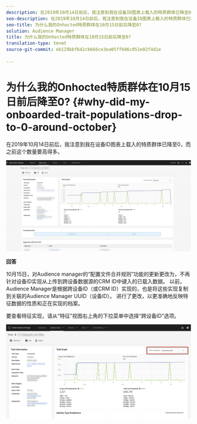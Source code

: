 ```yaml
---
description: 在2019年10月14日前后，我注意到我在设备ID图表上载入的特质群体已降至0，而之前这个数量要高得多。
seo-description: 在2019年10月14日前后，我注意到我在设备ID图表上载入的特质群体已降至0，而之前这个数量要高得多。
seo-title: 为什么我的Onhocted特质群体在10月15日前后降至0?
solution: Audience Manager
title: 为什么我的Onhocted特质群体在10月15日前后降至0?
translation-type: tm+mt
source-git-commit: eb129bbf642cb666ce3ea05ff606c051e02f4d1e

---
```



# 为什么我的Onhocted特质群体在10月15日前后降至0? {#why-did-my-onboarded-trait-populations-drop-to-0-around-october}

在2019年10月14日前后，我注意到我在设备ID图表上载入的特质群体已降至0，而之前这个数量要高得多。

![设备ID放置的图像](/help/using/support-issues/assets/device_id_populationdrop.png)

**回答**

10月15日，对Audience manager的“配置文件合并规则”功能的更新更改为，不再针对设备ID实现从上传到跨设备数据源的CRM ID中键入的已载入数据。  以前，Audience Manager是根据跨设备ID（或CRM ID）实现的，也是将这些实现复制到关联的Audience Manager UUID（设备ID）。  进行了更改，以更准确地反映特征数据的性质和正在实现的档案。

要查看特征实现，请从“特征”视图右上角的下拉菜单中选择“跨设备ID”选项。

![按跨设备ID查看实现](/help/using/support-issues/assets/deviceid-crossdevice.png)


